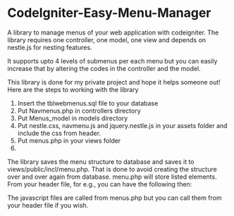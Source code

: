 # CodeIgniter-Easy-Menu-Manager
A library to manage menus of your web application with codeigniter. The library requires one controller, one model, one view and depends on nestle.js for nesting features.

It supports upto 4 levels of submenus per each menu but you can easily increase that by altering the codes in the controller and the model.

This library is done for my private project and hope it helps someone out! Here are the steps to working with the library

1. Insert the tblwebmenus.sql file to your database
2. Put Navmenus.php in controllers directory
3. Put Menus_model in models directory
4. Put nestle.css, navmenu.js and jquery.nestle.js in your assets folder and include the css from header.
5. Put menus.php in your views folder
6. 

The library saves the menu structure to database and saves it to views/public/incl/menu.php. That is done to avoid creating the structure over and over again from database. menu.php will store listed elements. From your header file, for e.g., you can have the following then:

<ul id="menu"><!--id could be anything-->
<?php require('menu.php');?>
</ul>

The javascript files are called from menus.php but you can call them from your header file if you wish.
